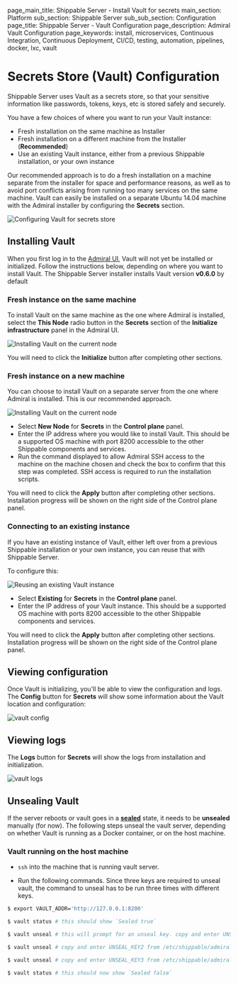 page_main_title: Shippable Server - Install Vault for secrets
main_section: Platform
sub_section: Shippable Server
sub_sub_section: Configuration
page_title: Shippable Server - Vault Configuration
page_description: Admiral Vault Configuration
page_keywords: install, microservices, Continuous Integration, Continuous Deployment, CI/CD, testing, automation, pipelines, docker, lxc, vault

# Secrets Store (Vault) Configuration

Shippable Server uses Vault as a secrets store, so that your sensitive information like passwords, tokens, keys, etc is stored safely and securely.

You have a few choices of where you want to run your Vault instance:

* Fresh installation on the same machine as Installer
* Fresh installation on a different machine from the Installer (**Recommended**)
* Use an existing Vault instance, either from a previous Shippable installation, or your own instance

Our recommended approach is to do a fresh installation on a machine separate from the installer for space and performance reasons, as well as to avoid port conflicts arising from running too many services on the same machine. Vault can easily be installed on a separate Ubuntu 14.04 machine with the Admiral installer by configuring the **Secrets** section.

<img src="/images/platform/server/admiral-vault.png" alt="Configuring Vault for secrets store">

## Installing Vault

When you first log in to the [Admiral UI](/platform/server/install/#the-admiral-ui), Vault will not yet be installed or initialized. Follow the instructions below, depending on where you want to install Vault. The Shippable Server installer installs Vault version **v0.6.0** by default

### Fresh instance on the same machine

To install Vault on the same machine as the one where Admiral is installed, select the **This Node** radio button in the **Secrets** section of the **Initialize infrastructure** panel in the Admiral UI.

<img src="/images/platform/server/vault-this-node.png" alt="Installing Vault on the current node">

You will need to click the **Initialize** button after completing other sections.

### Fresh instance on a new machine

You can choose to install Vault on a separate server from the one where Admiral is installed. This is our recommended approach.

<img src="/images/platform/server/vault-new-node.png" alt="Installing Vault on the current node">

- Select **New Node** for **Secrets** in the **Control plane** panel.
- Enter the IP address where you would like to install Vault.  This should be a supported OS machine with port 8200 accessible to the other Shippable components and services.
- Run the command displayed to allow Admiral SSH access to the machine on the machine chosen and check the box to confirm that this step was completed. SSH access is required to run the installation scripts.

You will need to click the **Apply** button after completing other sections. Installation progress will be shown on the right side of the Control plane panel.

### Connecting to an existing instance

If you have an existing instance of Vault, either left over from a previous Shippable installation or your own instance, you can reuse that with Shippable Server.

To configure this:

<img src="/images/platform/server/vault-existing.png" alt="Reusing an existing Vault instance">

- Select **Existing** for **Secrets** in the **Control plane** panel.
- Enter the IP address of your Vault instance.  This should be a supported OS machine with ports 8200 accessible to the other Shippable components and services.

You will need to click the **Apply** button after completing other sections. Installation progress will be shown on the right side of the Control plane panel.

## Viewing configuration

Once Vault is initializing, you'll be able to view the configuration and logs. The **Config** button for **Secrets** will show some information about the Vault location and configuration:

<img src="/images/platform/admiral/admiral-vault-config.png" alt="vault config">

## Viewing logs

The **Logs** button for **Secrets** will show the logs from installation and initialization.

<img src="/images/platform/admiral/admiral-vault-logs.png" alt="vault logs">

## Unsealing Vault

If the server reboots or vault goes in a [**sealed**](https://www.vaultproject.io/docs/concepts/seal.html) state, it needs to be **unsealed** manually (for now). The following steps unseal the vault server, depending on whether Vault is running as a Docker container, or on the host machine.

### Vault running on the host machine

- `ssh` into the machine that is running vault server.

- Run the following commands. Since three keys are required to
  unseal vault, the command to unseal has to be run three times with different
  keys.

```bash
$ export VAULT_ADDR='http://127.0.0.1:8200'

$ vault status # this should show `Sealed true`

$ vault unseal # this will prompt for an unseal key. copy and enter UNSEAL_KEY1 from /etc/shippable/admiral.env

$ vault unseal # copy and enter UNSEAL_KEY2 from /etc/shippable/admiral.env

$ vault unseal # copy and enter UNSEAL_KEY3 from /etc/shippable/admiral.env

$ vault status # this should now show `Sealed false`
```

